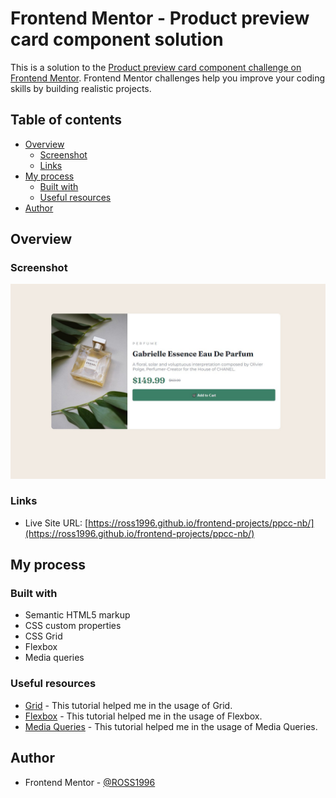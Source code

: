 # Frontend Mentor - Product preview card component solution

This is a solution to the [Product preview card component challenge on Frontend Mentor](https://www.frontendmentor.io/challenges/product-preview-card-component-GO7UmttRfa). Frontend Mentor challenges help you improve your coding skills by building realistic projects. 

## Table of contents

- [Overview](#overview)
  - [Screenshot](#screenshot)
  - [Links](#links)
- [My process](#my-process)
  - [Built with](#built-with)
  - [Useful resources](#useful-resources)
- [Author](#author)

## Overview

### Screenshot

![](./screenshot.jpeg)

### Links

- Live Site URL: [https://ross1996.github.io/frontend-projects/ppcc-nb/](https://ross1996.github.io/frontend-projects/ppcc-nb/)

## My process

### Built with

- Semantic HTML5 markup
- CSS custom properties
- CSS Grid
- Flexbox
- Media queries
### Useful resources

- [Grid](https://www.w3schools.com/css/css_grid.asp) - This tutorial helped me in the usage of Grid.
- [Flexbox](https://www.w3schools.com/css/css3_flexbox.asp) - This tutorial helped me in the usage of Flexbox.
- [Media Queries](https://www.w3schools.com/css/css_rwd_mediaqueries.asp) - This tutorial helped me in the usage of Media Queries.

## Author

- Frontend Mentor - [@ROSS1996](https://www.frontendmentor.io/profile/ROSS1996)

